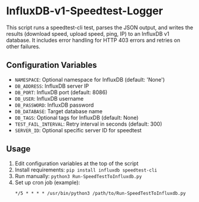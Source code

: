 # InfluxDB-v1-Speedtest-Logger

This script runs a speedtest-cli test, parses the JSON output, and writes the results (download speed, upload speed, ping, IP) to an InfluxDB v1 database. It includes error handling for HTTP 403 errors and retries on other failures.

## Configuration Variables
- `NAMESPACE`: Optional namespace for InfluxDB (default: 'None')
- `DB_ADDRESS`: InfluxDB server IP
- `DB_PORT`: InfluxDB port (default: 8086)
- `DB_USER`: InfluxDB username
- `DB_PASSWORD`: InfluxDB password
- `DB_DATABASE`: Target database name
- `DB_TAGS`: Optional tags for InfluxDB (default: None)
- `TEST_FAIL_INTERVAL`: Retry interval in seconds (default: 300)
- `SERVER_ID`: Optional specific server ID for speedtest

## Usage
1. Edit configuration variables at the top of the script
2. Install requirements: `pip install influxdb speedtest-cli`
3. Run manually: `python3 Run-SpeedTestToInfluxdb.py`
4. Set up cron job (example):
   ```
   */5 * * * * /usr/bin/python3 /path/to/Run-SpeedTestToInfluxdb.py
